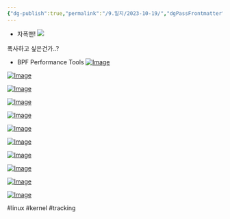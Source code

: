 ```yaml
---
{"dg-publish":true,"permalink":"/9.일지/2023-10-19/","dgPassFrontmatter":true}
---
```




- 자폭맨!
![](https://i.imgur.com/aetktvs.png)

폭사하고 싶은건가..?



- BPF Performance Tools
[![Image](https://learning.oreilly.com/api/v2/epubs/urn:orm:book:9780136588870/files/graphics/004pro01.jpg)](https://learning.oreilly.com/library/view/bpf-performance-tools/9780136588870/ch01.xhtml#p004pro01)

[![Image](https://learning.oreilly.com/api/v2/epubs/urn:orm:book:9780136588870/files/graphics/005pro01.jpg)](https://learning.oreilly.com/library/view/bpf-performance-tools/9780136588870/ch01.xhtml#p005pro01)

[![Image](https://learning.oreilly.com/api/v2/epubs/urn:orm:book:9780136588870/files/graphics/006pro01.jpg)](https://learning.oreilly.com/library/view/bpf-performance-tools/9780136588870/ch01.xhtml#p006pro01)

[![Image](https://learning.oreilly.com/api/v2/epubs/urn:orm:book:9780136588870/files/graphics/010pro01.jpg)](https://learning.oreilly.com/library/view/bpf-performance-tools/9780136588870/ch01.xhtml#p010pro01)

[![Image](https://learning.oreilly.com/api/v2/epubs/urn:orm:book:9780136588870/files/graphics/010pro02.jpg)](https://learning.oreilly.com/library/view/bpf-performance-tools/9780136588870/ch01.xhtml#p010pro02)

[![Image](https://learning.oreilly.com/api/v2/epubs/urn:orm:book:9780136588870/files/graphics/011pro01.jpg)](https://learning.oreilly.com/library/view/bpf-performance-tools/9780136588870/ch01.xhtml#p011pro01)

[![Image](https://learning.oreilly.com/api/v2/epubs/urn:orm:book:9780136588870/files/graphics/011pro02.jpg)](https://learning.oreilly.com/library/view/bpf-performance-tools/9780136588870/ch01.xhtml#p011pro02)

[![Image](https://learning.oreilly.com/api/v2/epubs/urn:orm:book:9780136588870/files/graphics/012pro01.jpg)](https://learning.oreilly.com/library/view/bpf-performance-tools/9780136588870/ch01.xhtml#p012pro01)

[![Image](https://learning.oreilly.com/api/v2/epubs/urn:orm:book:9780136588870/files/graphics/012pro02.jpg)](https://learning.oreilly.com/library/view/bpf-performance-tools/9780136588870/ch01.xhtml#p012pro02)

[![Image](https://learning.oreilly.com/api/v2/epubs/urn:orm:book:9780136588870/files/graphics/013pro01.jpg)](https://learning.oreilly.com/library/view/bpf-performance-tools/9780136588870/ch01.xhtml#p012pro02)

[![Image](https://learning.oreilly.com/api/v2/epubs/urn:orm:book:9780136588870/files/graphics/013pro02.jpg)](https://learning.oreilly.com/library/view/bpf-performance-tools/9780136588870/ch01.xhtml#p013pro02)

#linux #kernel #tracking
